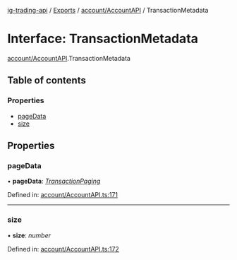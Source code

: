 [ig-trading-api](../README.md) / [Exports](../modules.md) / [account/AccountAPI](../modules/account_accountapi.md) / TransactionMetadata

# Interface: TransactionMetadata

[account/AccountAPI](../modules/account_accountapi.md).TransactionMetadata

## Table of contents

### Properties

- [pageData](account_accountapi.transactionmetadata.md#pagedata)
- [size](account_accountapi.transactionmetadata.md#size)

## Properties

### pageData

• **pageData**: [_TransactionPaging_](account_accountapi.transactionpaging.md)

Defined in: [account/AccountAPI.ts:171](https://github.com/bennycode/ig-trading-api/blob/8f9d994/src/account/AccountAPI.ts#L171)

---

### size

• **size**: _number_

Defined in: [account/AccountAPI.ts:172](https://github.com/bennycode/ig-trading-api/blob/8f9d994/src/account/AccountAPI.ts#L172)

